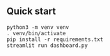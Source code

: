 ## Quick start
```
python3 -m venv venv
. venv/bin/activate
pip install -r requirements.txt
streamlit run dashboard.py
```